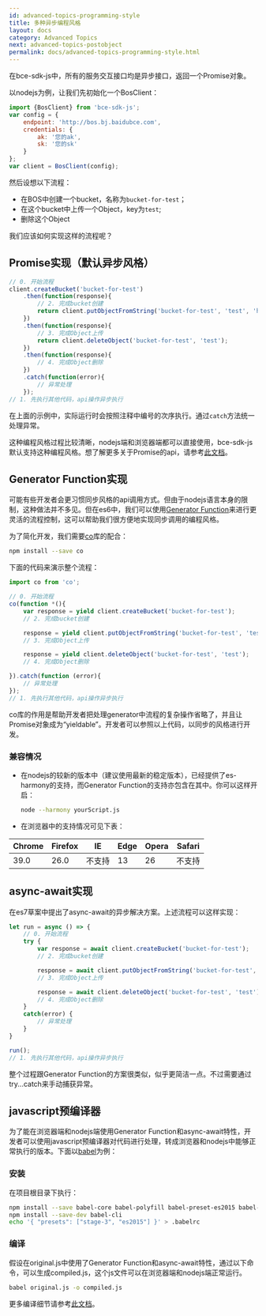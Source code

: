 ```yaml
---
id: advanced-topics-programming-style
title: 多种异步编程风格
layout: docs
category: Advanced Topics
next: advanced-topics-postobject
permalink: docs/advanced-topics-programming-style.html
---
```


在bce-sdk-js中，所有的服务交互接口均是异步接口，返回一个Promise对象。

以nodejs为例，让我们先初始化一个BosClient：

```js
import {BosClient} from 'bce-sdk-js';
var config = {
    endpoint: 'http://bos.bj.baidubce.com',
    credentials: {
        ak: '您的ak',
        sk: '您的sk'
    }
};
var client = BosClient(config);
```

然后设想以下流程：

- 在BOS中创建一个bucket，名称为`bucket-for-test`；
- 在这个bucket中上传一个Object，key为`test`;
- 删除这个Object

我们应该如何实现这样的流程呢？

## Promise实现（默认异步风格）

```js
// 0. 开始流程
client.createBucket('bucket-for-test')
    .then(function(response){
        // 2. 完成bucket创建
        return client.putObjectFromString('bucket-for-test', 'test', 'hello world');
    })
    .then(function(response){
        // 3. 完成Object上传
        return client.deleteObject('bucket-for-test', 'test');
    })
    .then(function(response){
        // 4. 完成Object删除
    })
    .catch(function(error){
        // 异常处理
    });
// 1. 先执行其他代码，api操作异步执行
```

在上面的示例中，实际运行时会按照注释中编号的次序执行。通过`catch`方法统一处理异常。

这种编程风格过程比较清晰，nodejs端和浏览器端都可以直接使用，bce-sdk-js默认支持这种编程风格。想了解更多关于Promise的api，请参考[此文档](http://documentup.com/kriskowal/q/)。

## Generator Function实现

可能有些开发者会更习惯同步风格的api调用方式。但由于nodejs语言本身的限制，这种做法并不多见。但在es6中，我们可以使用[Generator Function](https://developer.mozilla.org/zh-CN/docs/Web/JavaScript/Reference/Statements/function*)来进行更灵活的流程控制，这可以帮助我们很方便地实现同步调用的编程风格。

为了简化开发，我们需要[co](https://github.com/tj/co)库的配合：

```sh
npm install --save co
```

下面的代码来演示整个流程：

```js
import co from 'co';

// 0. 开始流程
co(function *(){
    var response = yield client.createBucket('bucket-for-test');
    // 2. 完成bucket创建

    response = yield client.putObjectFromString('bucket-for-test', 'test', 'hello world');
    // 3. 完成Object上传

    response = yield client.deleteObject('bucket-for-test', 'test');
    // 4. 完成Object删除

}).catch(function (error){
    // 异常处理
});
// 1. 先执行其他代码，api操作异步执行
```

co库的作用是帮助开发者把处理generator中流程的复杂操作省略了，并且让Promise对象成为“yieldable”。开发者可以参照以上代码，以同步的风格进行开发。

### 兼容情况

* 在nodejs的较新的版本中（建议使用最新的稳定版本），已经提供了es-harmony的支持，而Generator Function的支持亦包含在其中。你可以这样开启：

    ```sh
    node --harmony yourScript.js
    ```

* 在浏览器中的支持情况可见下表：

|Chrome|Firefox|IE|Edge|Opera|Safari|
|---|---|---|---|---|---|
|39.0|26.0|不支持|13|26|不支持|

## async-await实现

在es7草案中提出了async-await的异步解决方案。上述流程可以这样实现：

```js
let run = async () => {
    // 0. 开始流程
    try {
        var response = await client.createBucket('bucket-for-test');
        // 2. 完成bucket创建

        response = await client.putObjectFromString('bucket-for-test', 'test', 'hello world');
        // 3. 完成Object上传

        response = await client.deleteObject('bucket-for-test', 'test');
        // 4. 完成Object删除
    }
    catch(error) {
        // 异常处理
    }
}

run();
// 1. 先执行其他代码，api操作异步执行
```

整个过程跟Generator Function的方案很类似，似乎更简洁一点。不过需要通过try...catch来手动捕获异常。

## javascript预编译器

为了能在浏览器端和nodejs端使用Generator Function和async-await特性，开发者可以使用javascript预编译器对代码进行处理，转成浏览器和nodejs中能够正常执行的版本。下面以[babel](http://babeljs.io/)为例：

### 安装

在项目根目录下执行：

```sh
npm install --save babel-core babel-polyfill babel-preset-es2015 babel-preset-stage-3
npm install --save-dev babel-cli
echo '{ "presets": ["stage-3", "es2015"] }' > .babelrc
```

### 编译

假设在original.js中使用了Generator Function和async-await特性，通过以下命令，可以生成compiled.js，这个js文件可以在浏览器端和nodejs端正常运行。

```sh
babel original.js -o compiled.js
```

更多编译细节请参考[此文档](http://babeljs.io/docs/usage/cli/)。
